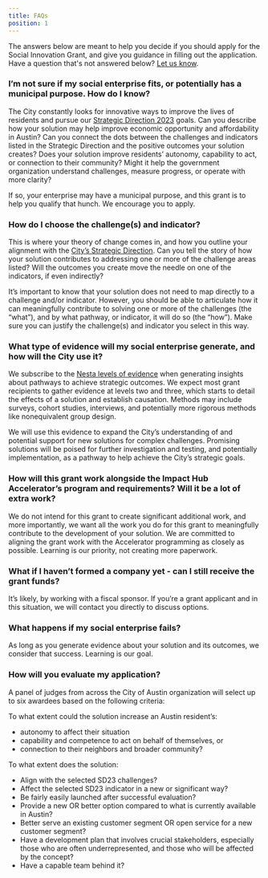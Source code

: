 ```yaml
---
title: FAQs
position: 1
---
```


The answers below are meant to help you decide if you should apply for the Social Innovation Grant, and give you guidance in filling out the application. Have a question that's not answered below? [Let us know](mailto:innovation@austintexas.gov).

### I’m not sure if my social enterprise fits, or potentially has a municipal purpose. How do I know?

The City constantly looks for innovative ways to improve the lives of residents and pursue our [Strategic Direction 2023](https://austinstrategicplan.bloomfire.com/posts/3301043-austin-strategic-direction-2023-final) goals. Can you describe how your solution may help improve economic opportunity and affordability in Austin? Can you connect the dots between the challenges and indicators listed in the Strategic Direction and the positive outcomes your solution creates? Does your solution improve residents’ autonomy, capability to act, or connection to their community? Might it help the government organization understand challenges, measure progress, or operate with more clarity?

If so, your enterprise may have a municipal purpose, and this grant is to help you qualify that hunch. We encourage you to apply.


### How do I choose the challenge(s) and indicator?

This is where your theory of change comes in, and how you outline your alignment with the [City’s Strategic Direction](https://austinstrategicplan.bloomfire.com/posts/3301043-austin-strategic-direction-2023-final). Can you tell the story of how your solution contributes to addressing one or more of the challenge areas listed? Will the outcomes you create move the needle on one of the indicators, if even indirectly?

It’s important to know that your solution does not need to map directly to a challenge and/or indicator. However, you should be able to articulate how it can meaningfully contribute to solving one or more of the challenges (the “what”), and by what pathway, or indicator, it will do so (the “how”). Make sure you can justify the challenge(s) and indicator you select in this way.

### What type of evidence will my social enterprise generate, and how will the City use it?

We subscribe to the [Nesta levels of evidence](https://www.nesta.org.uk/feature/centre-social-action-our-evidence-base/nestas-standards-of-evidence/) when generating insights about pathways to achieve strategic outcomes. We expect most grant recipients to gather evidence at levels two and three, which starts to detail the effects of a solution and establish causation. Methods may include surveys, cohort studies, interviews, and potentially more rigorous methods like nonequivalent group design.

We will use this evidence to expand the City’s understanding of and potential support for new solutions for complex challenges. Promising solutions will be poised for further investigation and testing, and potentially implementation, as a pathway to help achieve the City’s strategic goals.

### How will this grant work alongside the Impact Hub Accelerator’s program and requirements? Will it be a lot of extra work?

We do not intend for this grant to create significant additional work, and more importantly, we want all the work you do for this grant to meaningfully contribute to the development of your solution. We are committed to aligning the grant work with the Accelerator programming as closely as possible. Learning is our priority, not creating more paperwork.

### What if I haven’t formed a company yet - can I still receive the grant funds?

It’s likely, by working with a fiscal sponsor. If you’re a grant applicant and in this situation, we will contact you directly to discuss options.

### What happens if my social enterprise fails?

As long as you generate evidence about your solution and its outcomes, we consider that success. Learning is our goal.

### How will you evaluate my application?

A panel of judges from across the City of Austin organization will select up to six awardees based on the following criteria: 

To what extent could the solution increase an Austin resident’s:
* autonomy to affect their situation
* capability and competence to act on behalf of themselves, or 
* connection to their neighbors and broader community?

To what extent does the solution:
* Align with the selected SD23 challenges?
* Affect the selected SD23 indicator in a new or significant way?
* Be fairly easily launched after successful evaluation?
* Provide a new OR better option compared to what is currently available in Austin?
* Better serve an existing customer segment OR open service for a new customer segment? 
* Have a development plan that  involves crucial stakeholders, especially those who are often underrepresented, and those who will be affected by the concept?
* Have a capable team behind it?


